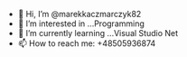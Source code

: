 - 👋 Hi, I’m @marekkaczmarczyk82
- 👀 I’m interested in ...Programming
- 🌱 I’m currently learning ...Visual Studio Net
- 📫 How to reach me:  +48505936874

<!---
marekkaczmarczyk82/marekkaczmarczyk82 is a ✨ special ✨ repository because its `README.md` (this file) appears on your GitHub profile.
You can click the Preview link to take a look at your changes.
--->
